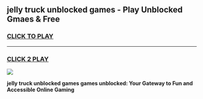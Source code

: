 
## jelly truck unblocked games - Play Unblocked Gmaes & Free
<h3>
<a href="https://news.freeplayer.one?title=jelly_truck_unblocked_games&ref=23F">CLICK TO PLAY</a></h3>
<hr>

<h3>
<a href="https://news.freeplayer.one?title=jelly_truck_unblocked_games&ref=23F">CLICK 2 PLAY</a>
  
</h3>

<a href="https://news.freeplayer.one?title=jelly_truck_unblocked_games&ref=23F/"><img src="https://clearcache.store/games.png"></a>


**jelly truck unblocked games games unblocked: Your Gateway to Fun and Accessible Online Gaming**
